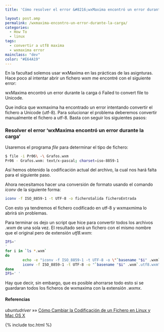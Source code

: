 ```yaml
---
title: 'Cómo resolver el error &#8216;wxMaxima encontró un error durante la carga&#8217;'

layout: post.amp
permalink: /wxmaxima-encontro-un-error-durante-la-carga/
categories:
  - How To
  - linux
tags:
  - convertir a utf8 maxima
  - wxmaxima error
mainclass: "dev"
color: "#E64A19"
---
```

<amp-img on="tap:lightbox1" role="button" tabindex="0" layout="responsive" src="/assets/img/2013/06/Maxima.png" alt="wxMaxima encontró un error durante la carga" width="271px" height="256px" />
En la facultad solemos usar wxMaxima en las prácticas de las asignturas. Hace poco al intentar abrir un fichero wxm me encontré con el siguiente error:

wxMaxima encontró un error durante la carga ó Failed to convert file to Unicode.

Que indica que wxmaxima ha encontrado un error intentando convertir el fichero a Unicode (utf-8). Para solucionar el problema deberemos convertir manualmente el fichero a utf-8. Basta con seguir los siguientes pasos:

<!--ad-->

### Resolver el error &#8216;wxMaxima encontró un error durante la carga&#8217;

Usaremos el programa *file* para determinar el tipo de fichero:

```bash
$ file -i Pr06\ -\ Grafos.wxm
Pr06 - Grafos.wxm: text/x-pascal; charset=iso-8859-1

```

Así hemos obtenido la codificación actual del archivo, la cual nos hará falta para el siguiente paso.

Ahora necesitamos hacer una conversión de formato usando el comando *iconv* de la siguiente forma:

```bash
iconv -f ISO_8859-1 -t UTF-8 -o ficheroSalida ficheroEntrada

```

Con esto ya tendremos el fichero codificado en utf-8 y wxmaxmima lo abrirá sin problemas.

Para terminar os dejo un script que hice para convertir todos los archivos *.wxm* de una sola vez. El resultado será un fichero con el mismo nombre que el original pero de extensión *utf8.wxm*:

```bash
IFS='
'
for i in `ls *.wxm`
do
        echo -e "iconv -f ISO_8859-1 -t UTF-8 -o \"`basename "$i" .wxm`.utf8.wxm\" \"$i\""
        iconv -f ISO_8859-1 -t UTF-8 -o "`basename "$i" .wxm`.utf8.wxm" "$i"
done
IFS=' '

```

Hay que decir, sin embargo, que es posible ahorrarse todo esto si se guardaran todos los ficheros de wxmaxima con la extensión *.wxmx*.

#### Referencias

*ubuntudriver* »» <a href="http://ubuntudriver.blogspot.com.es/2011/06/cambiar-codificacion-de-un-archivo.html" target="_blank">Cómo Cambiar la Codificación de un Fichero en Linux y Mac OS X</a>



{% include toc.html %}
